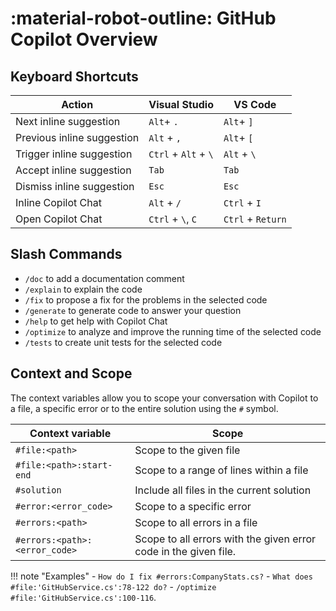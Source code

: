 # :material-robot-outline: GitHub Copilot Overview

## Keyboard Shortcuts

| Action                     | Visual Studio        | VS Code           |
| -------------------------- | -------------------- | ----------------- |
| Next inline suggestion     | `Alt`+ `.`           | `Alt`+ `]`        |
| Previous inline suggestion | `Alt` + `,`          | `Alt`+ `[`        |
| Trigger inline suggestion  | `Ctrl` + `Alt` + `\` | `Alt` + `\`       |
| Accept inline suggestion   | `Tab`                | `Tab`             |
| Dismiss inline suggestion  | `Esc`                | `Esc`             |
| Inline Copilot Chat        | `Alt` + `/`          | `Ctrl` + `I`      |
| Open Copilot Chat          | `Ctrl` + `\`, `C`    | `Ctrl` + `Return` |

## Slash Commands

- `/doc` to add a documentation comment
- `/explain` to explain the code
- `/fix` to propose a fix for the problems in the selected code
- `/generate` to generate code to answer your question
- `/help` to get help with Copilot Chat
- `/optimize` to analyze and improve the running time of the selected code
- `/tests` to create unit tests for the selected code

## Context and Scope

The context variables allow you to scope your conversation with Copilot to a file, a specific error or to the entire solution using the `#` symbol.

| Context variable              | Scope                                                            |
| ----------------------------- | ---------------------------------------------------------------- |
| `#file:<path>`                | Scope to the given file                                          |
| `#file:<path>:start-end`      | Scope to a range of lines within a file                          |
| `#solution`                   | Include all files in the current solution                        |
| `#error:<error_code>`         | Scope to a specific error                                        |
| `#errors:<path>`              | Scope to all errors in a file                                    |
| `#errors:<path>:<error_code>` | Scope to all errors with the given error code in the given file. |

!!! note "Examples"
    - `How do I fix #errors:CompanyStats.cs?`
    - `What does #file:'GitHubService.cs':78-122 do?`
    - `/optimize #file:'GitHubService.cs':100-116`.
